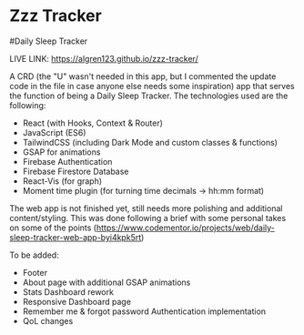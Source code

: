 # Zzz Tracker

#Daily Sleep Tracker

LIVE LINK: https://algren123.github.io/zzz-tracker/

A CRD (the "U" wasn't needed in this app, but I commented the update code in the file in case anyone else needs some inspiration) app that serves the function of being a Daily Sleep Tracker. The technologies used are the following:

- React (with Hooks, Context & Router)
- JavaScript (ES6)
- TailwindCSS (including Dark Mode and custom classes & functions)
- GSAP for animations
- Firebase Authentication
- Firebase Firestore Database
- React-Vis (for graph)
- Moment time plugin (for turning time decimals -> hh:mm format)

The web app is not finished yet, still needs more polishing and additional content/styling. This was done following a brief with some personal takes on some of the points (https://www.codementor.io/projects/web/daily-sleep-tracker-web-app-byi4kpk5rt)

To be added:
 - Footer
 - About page with additional GSAP animations
 - Stats Dashboard rework
 - Responsive Dashboard page
 - Remember me & forgot password Authentication implementation
 - QoL changes
